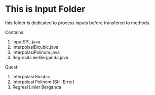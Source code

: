 # This is Input Folder

this folder is dedicated to process inputs before transfered to methods.

Contains:
1. inputSPL.java
2. InterpolasiBicubic.java
3. InterpolasiPolinom.java
4. RegresiLinierBerganda.java

Quest:
1. Interpolasi Bicubic
2. Interpolasi Polinom (Still Error)
3. Regresi Linier Berganda